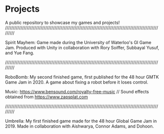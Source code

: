 # Projects

A public repository to showcase my games and projects!
/////////////////////////////////////////////////////////////////////////////////////////////////////////

Spirit Mayhem:
Game made during the University of Waterloo's GI Game Jam. Produced with Unity in collaboration with Rory Soiffer, Subbayal Yusuf, and Yue Fang.


/////////////////////////////////////////////////////////////////////////////////////////////////////////

RoboBomb:
My second finished game, first published for the 48 hour GMTK Game Jam in 2020. A game about fixing a robot before it loses control.

Music: https://www.bensound.com/royalty-free-music // Sound effects obtained from https://www.zapsplat.com

/////////////////////////////////////////////////////////////////////////////////////////////////////////

Umbrella:
My first finished game made for the 48 hour Global Game Jam in 2019. Made in collaboration with Aishwarya, Connor Adams, and Dohoon.

